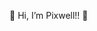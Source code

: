👋 Hi, I’m Pixwell!! 👋

<!---
Pixwell-lab/Pixwell-lab is a ✨ special ✨ repository because its `README.md` (this file) appears on your GitHub profile.
You can click the Preview link to take a look at your changes.
--->
